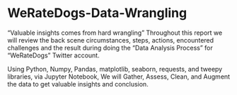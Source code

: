 # WeRateDogs-Data-Wrangling
“Valuable insights comes from hard wrangling” Throughout this report we will review the back scene circumstances, steps, actions, encountered challenges and the result during doing the “Data Analysis Process” for “WeRateDogs” Twitter account.

Using Python, Numpy, Pandas, matplotlib, seaborn, requests, and tweepy libraries, via Jupyter Notebook, We will Gather, Assess, Clean, and Augment the data to get valuable insights and conclusion.
